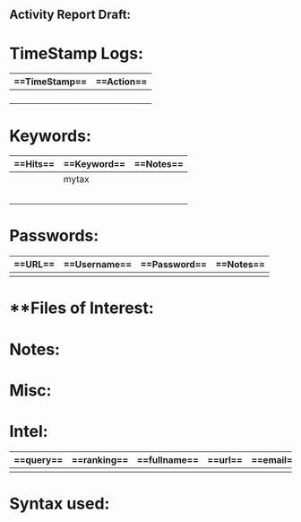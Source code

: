 
## Activity Report Draft:




# TimeStamp Logs:

| ==TimeStamp== | ==Action== |
| --------- | ------ |
|           |        |
|           |        |
|           |        |
|           |        |


# Keywords:

| ==Hits== | ==Keyword== | ==Notes== |
| ---- | ------- | ----- |
|      | mytax   |       |
|      |         |       |
|      |         |       |
|      |         |       |
|      |         |       |
|      |         |       |


# Passwords:

| ==**URL**== | ==**Username**== | ==**Password**== | ==**Notes**== |
| ----------- | ---------------- | ---------------- | ------------- |
|             |                  |                  |               |


# **Files of Interest:


# Notes:


# Misc:




# Intel:

| ==query== | ==ranking== | ==fullname== | ==url== | ==email== | ==user== | ==phone== | ==ip==  | ==business/entity== |
| ----- | ------- | -------- | --- | ----- | ---- | ----- | --- | --------------- |
|       |         |          |     |       |      |       |     |                 |

# Syntax used:

